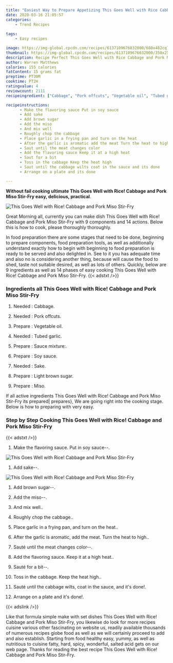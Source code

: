 ```yaml
---
title: "Easiest Way to Prepare Appetizing This Goes Well with Rice Cabbage and Pork Miso StirFry"
date: 2020-03-16 21:05:57
categories:
    - Trend Recipes
    
tags:
    - Easy recipes

image: https://img-global.cpcdn.com/recipes/6137109676032000/680x482cq70/this-goes-well-with-rice-cabbage-and-pork-miso-stir-fry-recipe-main-photo.jpg
thumbnail: https://img-global.cpcdn.com/recipes/6137109676032000/350x250cq70/this-goes-well-with-rice-cabbage-and-pork-miso-stir-fry-recipe-main-photo.jpg
description: Recipe Perfect This Goes Well with Rice Cabbage and Pork Miso StirFry with 9 ingredients and 14 stages of easy cooking.
author: Warren Matthews
calories: 155 calories
fatContent: 15 grams fat
preptime: PT30M
cooktime: PT2H
ratingvalue: 4
reviewcount: 2111
recipeingredient: ["Cabbage", "Pork offcuts", "Vegetable oil", "Tubed garlic", "Sauce mixture", "Soy sauce", "Sake", "Light brown sugar", "Miso"]

recipeinstructions: 
      - Make the flavoring sauce Put in soy sauce 
      - Add sake 
      - Add brown sugar 
      - Add the miso 
      - And mix well 
      - Roughly chop the cabbage 
      - Place garlic in a frying pan and turn on the heat 
      - After the garlic is aromatic add the meat Turn the heat to high 
      - Saut until the meat changes color 
      - Add the flavoring sauce Keep it at a high heat 
      - Saut for a bit 
      - Toss in the cabbage Keep the heat high 
      - Saut until the cabbage wilts coat in the sauce and its done 
      - Arrange on a plate and its done

---
```




**Without fail cooking ultimate This Goes Well with Rice! Cabbage and Pork Miso Stir-Fry easy, delicious, practical**. 


![This Goes Well with Rice! Cabbage and Pork Miso Stir-Fry](https://img-global.cpcdn.com/recipes/6137109676032000/680x482cq70/this-goes-well-with-rice-cabbage-and-pork-miso-stir-fry-recipe-main-photo.jpg "This Goes Well with Rice! Cabbage and Pork Miso Stir-Fry")




Great Morning all, currently you can make dish This Goes Well with Rice! Cabbage and Pork Miso Stir-Fry with 9 components and 14 actions. Below this is how to cook, please thoroughly thoroughly.

In food preparation there are some stages that need to be done, beginning to prepare components, food preparation tools, as well as additionally understand exactly how to begin with beginning to food preparation is ready to be served and also delighted in. See to it you has adequate time and also no is considering another thing, because will cause the food to shed, taste not suitable desired, as well as lots of others. Quickly, below are 9 ingredients as well as 14 phases of easy cooking This Goes Well with Rice! Cabbage and Pork Miso Stir-Fry.
{{< adstxt />}}

### Ingredients all This Goes Well with Rice! Cabbage and Pork Miso Stir-Fry


1. Needed  : Cabbage.

1. Needed  : Pork offcuts.

1. Prepare  : Vegetable oil.

1. Needed  : Tubed garlic.

1. Prepare  : Sauce mixture:.

1. Prepare  : Soy sauce.

1. Needed  : Sake.

1. Prepare  : Light brown sugar.

1. Prepare  : Miso.



If all active ingredients This Goes Well with Rice! Cabbage and Pork Miso Stir-Fry its prepared| prepares}, We are going right into the cooking stage. Below is how to preparing with very easy.

### Step by Step Cooking This Goes Well with Rice! Cabbage and Pork Miso Stir-Fry

{{< adstxt />}}


1. Make the flavoring sauce. Put in soy sauce--.



![This Goes Well with Rice! Cabbage and Pork Miso Stir-Fry](https://img-global.cpcdn.com/steps/5204386123874304/160x128cq70/this-goes-well-with-rice-cabbage-and-pork-miso-stir-fry-recipe-step-1-photo.jpg" "This Goes Well with Rice! Cabbage and Pork Miso Stir-Fry")



1. Add sake--.



![This Goes Well with Rice! Cabbage and Pork Miso Stir-Fry](https://img-global.cpcdn.com/steps/5615310072709120/160x128cq70/this-goes-well-with-rice-cabbage-and-pork-miso-stir-fry-recipe-step-2-photo.jpg" "This Goes Well with Rice! Cabbage and Pork Miso Stir-Fry")



1. Add brown sugar--.



1. Add the miso--.



1. And mix well..



1. Roughly chop the cabbage..



1. Place garlic in a frying pan, and turn on the heat..



1. After the garlic is aromatic, add the meat. Turn the heat to high..



1. Sauté until the meat changes color--.



1. Add the flavoring sauce. Keep it at a high heat..



1. Sauté for a bit--.



1. Toss in the cabbage. Keep the heat high..



1. Sauté until the cabbage wilts, coat in the sauce, and it&#39;s done!.



1. Arrange on a plate and it&#39;s done!.





{{< adslink />}}

Like that formula simple make with set dishes This Goes Well with Rice! Cabbage and Pork Miso Stir-Fry, you likewise do look for more recipes cuisine various other fascinating on website us, readily available thousands of numerous recipes globe food as well as we will certainly proceed to add and also establish. Starting from food healthy easy, yummy, as well as nutritious to cuisine fatty, hard, spicy, wonderful, salted acid gets on our web page. Thanks for reading the best recipe This Goes Well with Rice! Cabbage and Pork Miso Stir-Fry.
